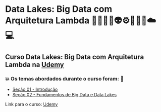 # Data Lakes: Big Data com Arquitetura Lambda 🧑🏻‍💻🎲👽⚙️🐍🤖🤯☁️💻
## Curso Data Lakes: Big Data com Arquitetura Lambda na [Udemy](https://www.udemy.com/course/data-lakes-big-data-com-arquitetura-lambda/)
### 💥 Os temas abordados durante o curso foram: 🚀
- [Seção 01 - Introdução](https://github.com/romulovieira777/Data_Lakes_Big_Data_com_Arquitetura_Lambda/tree/main/Secao_01_Introducao)
- [Seção 02 - Fundamentos de Big Data e Data Lakes]()

Link para o curso: [Udemy](https://www.udemy.com/course/data-lakes-big-data-com-arquitetura-lambda/)